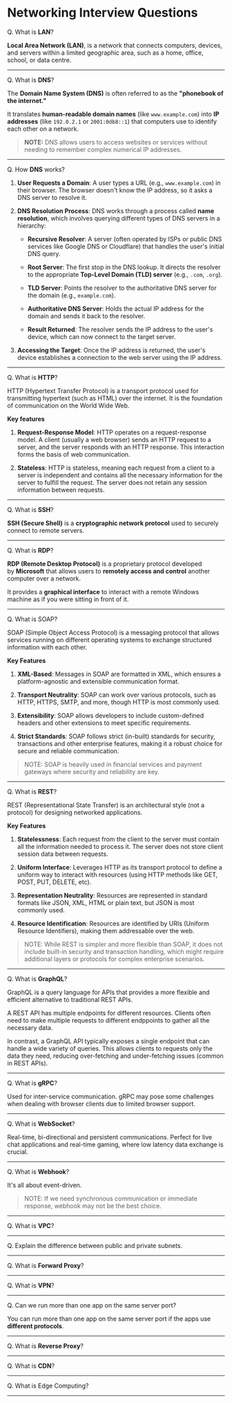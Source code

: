 # Networking Interview Questions

Q. What is **LAN**?

**Local Area Network (LAN)**, is a network that connects computers, devices, and servers within a limited geographic area, such as a home, office, school, or data centre.

---

Q. What is **DNS**?

The **Domain Name System (DNS)** is often referred to as the **"phonebook of the internet."** 

It translates **human-readable domain names** (like `www.example.com`) into **IP addresses** (like `192.0.2.1` or `2001:0db8::1`) that computers use to identify each other on a network. 

> **NOTE:** DNS allows users to access websites or services without needing to remember complex numerical IP addresses.

---

Q. How **DNS** works?

1. **User Requests a Domain**: A user types a URL (e.g., `www.example.com`) in their browser. The browser doesn't know the IP address, so it asks a DNS server to resolve it.

2. **DNS Resolution Process**: DNS works through a process called **name resolution**, which involves querying different types of DNS servers in a hierarchy:

	- **Recursive Resolver**: A server (often operated by ISPs or public DNS services like Google DNS or Cloudflare) that handles the user's initial DNS query.

    - **Root Server**: The first stop in the DNS lookup. It directs the resolver to the appropriate **Top-Level Domain (TLD) server** (e.g., `.com`, `.org`).

	- **TLD Server**: Points the resolver to the authoritative DNS server for the domain (e.g., `example.com`).

    - **Authoritative DNS Server**: Holds the actual IP address for the domain and sends it back to the resolver.

    - **Result Returned**: The resolver sends the IP address to the user's device, which can now connect to the target server.

3. **Accessing the Target**: Once the IP address is returned, the user's device establishes a connection to the web server using the IP address.

---

Q. What is **HTTP**?

HTTP (Hypertext Transfer Protocol) is a transport protocol used for transmitting hypertext (such as HTML) over the internet. It is the foundation of communication on the World Wide Web. 

**Key features**

1. **Request-Response Model**: HTTP operates on a request-response model. A client (usually a web browser) sends an HTTP request to a server, and the server responds with an HTTP response. This interaction forms the basis of web communication. 

2. **Stateless**: HTTP is stateless, meaning each request from a client to a server is independent and contains all the necessary information for the server to fulfill the request. The server does not retain any session information between requests. 

---

Q. What is **SSH**?

**SSH (Secure Shell)** is a **cryptographic network protocol** used to securely connect to remote servers.

---

Q. What is **RDP**?

**RDP (Remote Desktop Protocol)** is a proprietary protocol developed by **Microsoft** that allows users to **remotely access and control** another computer over a network. 

It provides a **graphical interface** to interact with a remote Windows machine as if you were sitting in front of it.

---

Q. What is SOAP?

SOAP (Simple Object Access Protocol) is a messaging protocol that allows services running on different operating systems to exchange structured information with each other.

**Key Features**

1. **XML-Based**: Messages in SOAP are formatted in XML, which ensures a platform-agnostic and extensible communication format.

2. **Transport Neutrality**: SOAP can work over various protocols, such as HTTP, HTTPS, SMTP, and more, though HTTP is most commonly used.

3. **Extensibility**: SOAP allows developers to include custom-defined headers and other extensions to meet specific requirements.

4. **Strict Standards**: SOAP follows strict (in-built) standards for security, transactions and other enterprise features, making it a robust choice for secure and reliable communication.

> NOTE: SOAP is heavily used in financial services and payment gateways where security and reliability are key. 

---

Q. What is **REST**?

REST (Representational State Transfer) is an architectural style (not a protocol) for designing networked applications. 

**Key Features**

1. **Statelessness**: Each request from the client to the server must contain all the information needed to process it. The server does not store client session data between requests.

2. **Uniform Interface**: Leverages HTTP as its transport protocol to define a uniform way to interact with resources (using HTTP methods like GET, POST, PUT, DELETE, etc).

3. **Representation Neutrality**: Resources are represented in standard formats like JSON, XML, HTML or plain text, but JSON is most commonly used.

4. **Resource Identification**: Resources are identified by URIs (Uniform Resource Identifiers), making them addressable over the web.

> NOTE: While REST is simpler and more flexible than SOAP, it does not include built-in security and transaction handling, which might require additional layers or protocols for complex enterprise scenarios.

---

Q. What is **GraphQL**?

GraphQL is a query language for APIs that provides a more flexible and efficient alternative to traditional REST APIs. 

A REST API has multiple endpoints for different resources. Clients often need to make multiple requests to different endppoints to gather all the necessary data.

In contrast, a GraphQL API typically exposes a single endpoint that can handle a wide variety of queries. This allows clients to requests only the data they need, reducing over-fetching and under-fetching issues (common in REST APIs).

---

Q. What is **gRPC**?

Used for inter-service communication. gRPC may pose some challenges when dealing with browser clients due to limited browser support. 

---

Q. What is **WebSocket**?

Real-time, bi-directional and persistent communications. Perfect for live chat applications and real-time gaming, where low latency data exchange is crucial. 

---

Q. What is **Webhook**?

It's all about event-driven. 

> NOTE: If we need synchronous communication or immediate response, webhook may not be the best choice. 

---

Q. What is **VPC**?

---

Q. Explain the difference between public and private subnets.

---

Q. What is **Forward Proxy**?

---

Q. What is **VPN**?

---

Q. Can we run more than one app on the same server port?

You can run more than one app on the same server port if the apps use **different protocols**.

---

Q. What is **Reverse Proxy**?

---

Q. What is **CDN**?

---

Q. What is Edge Computing?

---
